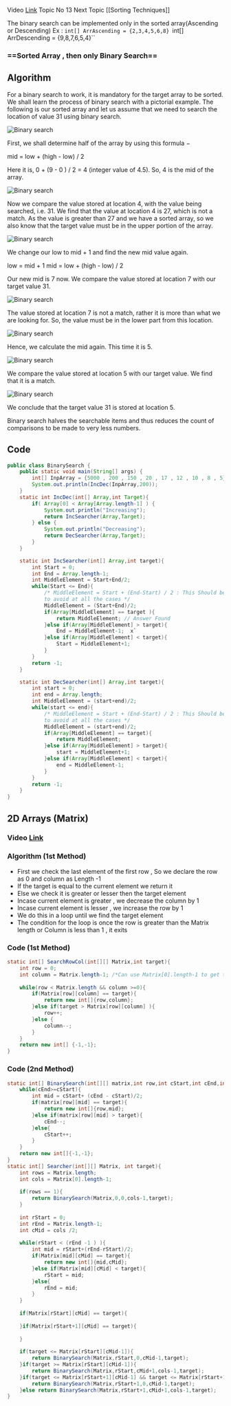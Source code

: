 Video [Link](https://youtu.be/f6UU7V3szVw?si=PSFFgjbJ5F3FDt8N)
Topic No 13
Next Topic [[Sorting Techniques]]


The binary search can be implemented only in the sorted array(Ascending or Descending)
Ex : 
``int[] ArrAscending = {2,3,4,5,6,8}
``int[] ArrDescending = {9,8,7,6,5,4}``

### ==Sorted Array , then only Binary Search==
## Algorithm 

For a binary search to work, it is mandatory for the target array to be sorted. We shall learn the process of binary search with a pictorial example. The following is our sorted array and let us assume that we need to search the location of value 31 using binary search.

![Binary search](https://www.tutorialspoint.com/data_structures_algorithms/images/binary_search_0.jpg)

First, we shall determine half of the array by using this formula −

mid = low + (high - low) / 2

Here it is, 0 + (9 - 0 ) / 2 = 4 (integer value of 4.5). So, 4 is the mid of the array.

![Binary search](https://www.tutorialspoint.com/data_structures_algorithms/images/binary_search_1.jpg)

Now we compare the value stored at location 4, with the value being searched, i.e. 31. We find that the value at location 4 is 27, which is not a match. As the value is greater than 27 and we have a sorted array, so we also know that the target value must be in the upper portion of the array.

![Binary search](https://www.tutorialspoint.com/data_structures_algorithms/images/binary_search_2.jpg)

We change our low to mid + 1 and find the new mid value again.

low = mid + 1
mid = low + (high - low) / 2

Our new mid is 7 now. We compare the value stored at location 7 with our target value 31.

![Binary search](https://www.tutorialspoint.com/data_structures_algorithms/images/binary_search_3.jpg)

The value stored at location 7 is not a match, rather it is more than what we are looking for. So, the value must be in the lower part from this location.

![Binary search](https://www.tutorialspoint.com/data_structures_algorithms/images/binary_search_4.jpg)

Hence, we calculate the mid again. This time it is 5.

![Binary search](https://www.tutorialspoint.com/data_structures_algorithms/images/binary_search_5.jpg)

We compare the value stored at location 5 with our target value. We find that it is a match.

![Binary search](https://www.tutorialspoint.com/data_structures_algorithms/images/binary_search_6.jpg)

We conclude that the target value 31 is stored at location 5.

Binary search halves the searchable items and thus reduces the count of comparisons to be made to very less numbers.

## Code 

```Java
public class BinarySearch {  
    public static void main(String[] args) {  
        int[] InpArray = {5000 , 200 , 150 , 20 , 17 , 12 , 10 , 8 , 5};  
        System.out.println(IncDec(InpArray,200));  
    }  
    static int IncDec(int[] Array,int Target){  
        if( Array[0] < Array[Array.length-1] ) {  
            System.out.println("Increasing");  
            return IncSearcher(Array,Target);  
        } else {  
            System.out.println("Decreasing");  
            return DecSearcher(Array,Target);  
        }  
    }  
```

``` Java
    static int IncSearcher(int[] Array,int target){  
        int Start = 0;  
        int End = Array.length-1;  
        int MiddleElement = Start+End/2;  
        while(Start <= End){  
            /* MiddleElement = Start + (End-Start) / 2 : This Should be Executed  
            to avoid at all the cases */            
            MiddleElement = (Start+End)/2;  
            if(Array[MiddleElement] == target ){  
                return MiddleElement; // Answer Found  
            }else if(Array[MiddleElement] > target){  
                End = MiddleElement-1;  x`
            }else if(Array[MiddleElement] < target){  
                Start = MiddleElement+1;  
            }  
        }  
        return -1;  
    }  
```

``` Java
    static int DecSearcher(int[] Array,int target){  
        int start = 0;  
        int end = Array.length;  
        int MiddleElement = (start+end)/2;  
        while(start <= end){  
            /* MiddleElement = Start + (End-Start) / 2 : This Should be Executed  
            to avoid at all the cases */           
            MiddleElement = (start+end)/2;  
            if(Array[MiddleElement] == target){  
                return MiddleElement;  
            }else if(Array[MiddleElement] > target){  
                start = MiddleElement+1;  
            }else if(Array[MiddleElement] < target){  
                end = MiddleElement-1;  
            }  
        }  
        return -1;  
    }  
}
```


## 2D Arrays (Matrix)

### Video [Link](https://youtu.be/enI_KyGLYPo?si=RSLGaFpdOrtq8nR8)

### Algorithm (1st Method)
- First we check the last element of the first row , So we declare the row as 0 and column as Length -1 
- If the target is equal to the current element we return it
- Else we check it is greater or lesser then the target element
- Incase current element is greater , we decrease the column by 1
- Incase current element is lesser , we increase the row by 1
- We do this in a loop until we find the target element 
- The condition for the loop is once the row is greater than the Matrix length or Column is less than 1 , it exits
### Code (1st Method)
```Java
static int[] SearchRowCol(int[][] Matrix,int target){  
    int row = 0;  
    int column = Matrix.length-1; /*Can use Matrix[0].length-1 to get the Column size*/
    
    while(row < Matrix.length && column >=0){  
        if(Matrix[row][column] == target){  
            return new int[]{row,column};  
        }else if(target > Matrix[row][column] ){  
            row++;  
        }else {  
            column--;  
        }  
    }  
    return new int[] {-1,-1};  
}
```

###  Code (2nd Method)
```Java
static int[] BinarySearch(int[][] matrix,int row,int cStart,int cEnd,int target){  
    while(cEnd>=cStart){  
        int mid = cStart+ (cEnd - cStart)/2;  
        if(matrix[row][mid] == target){  
            return new int[]{row,mid};  
        }else if(matrix[row][mid] > target){  
            cEnd--;  
        }else{  
            cStart++;  
        }  
    }  
    return new int[]{-1,-1};  
}  
static int[] Searcher(int[][] Matrix, int target){  
    int rows = Matrix.length;  
    int cols = Matrix[0].length-1;  
  
    if(rows == 1){  
        return BinarySearch(Matrix,0,0,cols-1,target);  
    }  
  
    int rStart = 0;  
    int rEnd = Matrix.length-1;  
    int cMid = cols /2;  
  
    while(rStart < (rEnd -1 ) ){  
        int mid = rStart+(rEnd-rStart)/2;  
        if(Matrix[mid][cMid] == target){  
            return new int[]{mid,cMid};  
        }else if(Matrix[mid][cMid] < target){  
            rStart = mid;  
        }else{  
            rEnd = mid;  
        }  
    }  
  
    if(Matrix[rStart][cMid] == target){  
  
    }if(Matrix[rStart+1][cMid] == target){  
  
    }  
  
    if(target <= Matrix[rStart][cMid-1]){  
        return BinarySearch(Matrix,rStart,0,cMid-1,target);  
    }if(target >= Matrix[rStart][cMid-1]){  
        return BinarySearch(Matrix,rStart,cMid+1,cols-1,target);  
    }if(target <= Matrix[rStart+1][cMid-1] && target <= Matrix[rStart+1][cols-1]){  
        return BinarySearch(Matrix,rStart+1,0,cMid-1,target);  
    }else return BinarySearch(Matrix,rStart+1,cMid+1,cols-1,target);  
}
```

